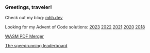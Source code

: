 ### Greetings, traveler!

Check out my blog: [mhh.dev](https://mhh.dev/)

Looking for my Advent of Code solutions: [2023](https://github.com/HHMagnus/AdventOfCode2023) [2022](https://github.com/HHMagnus/AdventOfCode2022) [2021](https://github.com/HHMagnus/AdventOfCode2021) [2020](https://github.com/HHMagnus/AdventOfCode2020) [2018](https://github.com/HHMagnus/AdventOfCode2018)

[WASM PDF Merger](https://hhmagnus.github.io/PDFMerge/)

[The speedrunning leaderboard](https://hhmagnus.github.io/WFBoard/game.html?game=wf)
